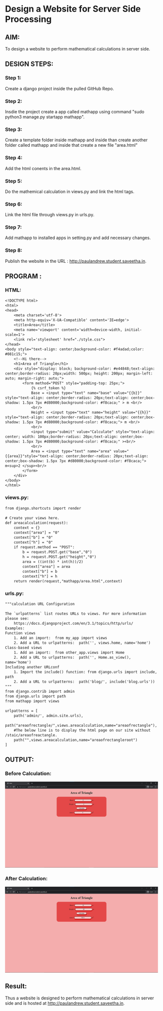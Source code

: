 # Design a Website for Server Side Processing

## AIM:
To design a website to perform mathematical calculations in server side.

## DESIGN STEPS:
### Step 1:
Create a django project inside the pulled GitHub Repo.

### Step 2:
Insdie the project create a app called mathapp using command "sudo python3 manage.py startapp mathapp".

### Step 3:
Create a template folder inside mathapp and inside than create another folder called mathapp and inside that create a new file "area.html"

### Step 4:
Add the html conents in the area.html.

### Step 5:
Do the mathemical calculation in views.py and link the html tags.

### Step 6:
Link the html file through views.py in urls.py.

### Step 7:
Add mathapp to installed apps in setting.py and add necessary changes.

### Step 8:
Publish the website in the URL : http://paulandrew.student.saveetha.in.

## PROGRAM :
### HTML:
```
<!DOCTYPE html>
<html>
<head>
    <meta charset='utf-8'>
    <meta http-equiv='X-UA-Compatible' content='IE=edge'>
    <title>Area</title>
    <meta name='viewport' content='width=device-width, initial-scale=1'>
    <link rel='stylesheet' href="./style.css">
</head>
<body style="text-align: center;background-color: #f4adad;color: #081c15;">
    <!--Hi there-->
    <h1>Area of Triangle</h1>
    <div style="display: block; background-color: #e44848;text-align: center;border-radius: 20px;width: 500px; height: 200px; margin-left: auto; margin-right: auto;">
        <form method="POST" style="padding-top: 25px;">
            {% csrf_token %}
            Base = <input type="text" name="base" value="{{b}}" style="text-align: center;border-radius: 20px;text-align: center;box-shadow: 1.5px 7px #d80000;background-color: #f8caca;" > m <br/>
            <br/>
            Height = <input type="text" name="height" value="{{h}}" style="text-align: center;border-radius: 20px;text-align: center;box-shadow: 1.5px 7px #d80000;background-color: #f8caca;"> m <br/>
            <br/>
            <input type="submit" value="Calculate" style="text-align: center; width: 100px;border-radius: 20px;text-align: center;box-shadow: 1.5px 7px #d80000;background-color: #f8caca;" ><br/>
            <br/>
            Area = <input type="text" name="area" value="{{area}}"style="text-align: center;border-radius: 20px;text-align: center;box-shadow: 1.5px 7px #d80000;background-color: #f8caca;"> m<sup>2 </sup><br/>
        </form>
    </div>
</body>
</html>
```
### views.py:
```
from django.shortcuts import render

# Create your views here.
def areacalculation(request):
    context = {}
    context["area"] = "0"
    context["b"] = "0"
    context["h"] = "0"
    if request.method == "POST":
        b = request.POST.get("base","0")
        h = request.POST.get("height","0")
        area = ((int(b) * int(h))/2)
        context["area"] = area
        context["b"] = b
        context["h"] = h
    return render(request,"mathapp/area.html",context)
```
### urls.py:
```
"""calculation URL Configuration

The `urlpatterns` list routes URLs to views. For more information please see:
    https://docs.djangoproject.com/en/3.1/topics/http/urls/
Examples:
Function views
    1. Add an import:  from my_app import views
    2. Add a URL to urlpatterns:  path('', views.home, name='home')
Class-based views
    1. Add an import:  from other_app.views import Home
    2. Add a URL to urlpatterns:  path('', Home.as_view(), name='home')
Including another URLconf
    1. Import the include() function: from django.urls import include, path
    2. Add a URL to urlpatterns:  path('blog/', include('blog.urls'))
"""
from django.contrib import admin
from django.urls import path
from mathapp import views

urlpatterns = [
    path('admin/', admin.site.urls),
    path("areaofrectangle/",views.areacalculation,name="areaofrectangle"),
    #The below line is to display the html page on our site without /staic/areaofreactangle.
    path("",views.areacalculation,name="areaofrectangleroot")
]

```

## OUTPUT:
### Before Calculation:
![out1](./out1.png)
### After Calculation:
![out2](./out2.png)
## Result:
Thus a website is designed to perform mathematical calculations in server side and is hosted at http://paulandrew.student.saveetha.in.
